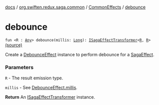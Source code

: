 [docs](../../index.md) / [org.swiften.redux.saga.common](../index.md) / [CommonEffects](index.md) / [debounce](./debounce.md)

# debounce

`fun <R : `[`Any`](https://kotlinlang.org/api/latest/jvm/stdlib/kotlin/-any/index.html)`> debounce(millis: `[`Long`](https://kotlinlang.org/api/latest/jvm/stdlib/kotlin/-long/index.html)`): `[`ISagaEffectTransformer`](../-i-saga-effect-transformer.md)`<`[`R`](debounce.md#R)`, `[`R`](debounce.md#R)`>` [(source)](https://github.com/protoman92/KotlinRedux/tree/master/common\common-saga\src\main\kotlin/org/swiften/redux/saga/common/CommonEffects.kt#L33)

Create a [DebounceEffect](../-debounce-effect/index.md) instance to perform debounce for a [SagaEffect](../-saga-effect/index.md).

### Parameters

`R` - The result emission type.

`millis` - See [DebounceEffect.millis](../-debounce-effect/millis.md).

**Return**
An [ISagaEffectTransformer](../-i-saga-effect-transformer.md) instance.

